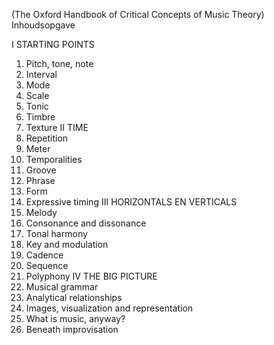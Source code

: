 (The Oxford Handbook of Critical Concepts of Music Theory)
Inhoudsopgave

I STARTING POINTS
1. Pitch, tone, note
2. Interval
3. Mode
4. Scale
5. Tonic
6. Timbre
7. Texture
II TIME
8. Repetition
9. Meter
10. Temporalities
11. Groove
12. Phrase
13. Form
14. Expressive timing
III HORIZONTALS EN VERTICALS
15. Melody
16. Consonance and dissonance
17. Tonal harmony
18. Key and modulation
19. Cadence
20. Sequence
21. Polyphony
IV THE BIG PICTURE
22. Musical grammar
23. Analytical relationships
24. Images, visualization and representation
25. What is music, anyway?
26. Beneath improvisation

